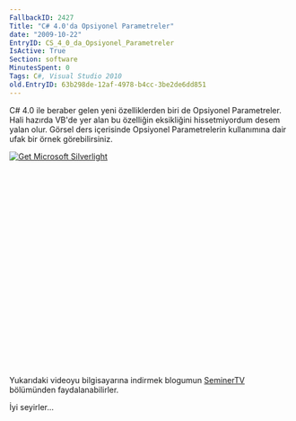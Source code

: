 ```yaml
---
FallbackID: 2427
Title: "C# 4.0'da Opsiyonel Parametreler"
date: "2009-10-22"
EntryID: CS_4_0_da_Opsiyonel_Parametreler
IsActive: True
Section: software
MinutesSpent: 0
Tags: C#, Visual Studio 2010
old.EntryID: 63b298de-12af-4978-b4cc-3be2de6dd851
---
```

C\# 4.0 ile beraber gelen yeni özelliklerden biri de Opsiyonel
Parametreler. Hali hazırda VB'de yer alan bu özelliğin eksikliğini
hissetmiyordum desem yalan olur. Görsel ders içerisinde Opsiyonel
Parametrelerin kullanımına dair ufak bir örnek görebilirsiniz.

<div style="width:512px;height:384px;">

[![Get Microsoft
Silverlight](http://go2.microsoft.com/fwlink/?LinkId=108181)](http://go2.microsoft.com/fwlink/?LinkID=124807)

</div>

Yukarıdaki videoyu bilgisayarına indirmek blogumun
[SeminerTV](http://daron.yondem.com/tr/formatpage.aspx?path=seminertv.format.html#GorselDersler)
bölümünden faydalanabilirler.

İyi seyirler...


